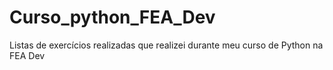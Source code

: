 # Curso_python_FEA_Dev
Listas de exercícios realizadas que realizei durante meu curso de Python na FEA Dev
